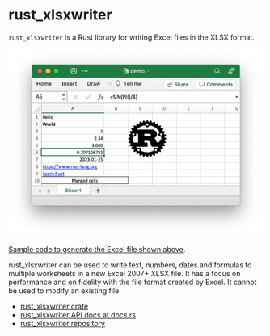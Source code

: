 # rust_xlsxwriter

`rust_xlsxwriter` is a Rust library for writing Excel files in the XLSX format.

![Image of the demo Excel file](images/demo.png)

[Sample code to generate the Excel file shown above](examples/demo.md).

rust_xlsxwriter can be used to write text, numbers, dates and formulas to
multiple worksheets in a new Excel 2007+ XLSX file. It has a focus on
performance and on fidelity with the file format created by Excel. It cannot be
used to modify an existing file.

* [rust_xlsxwriter crate](https://crates.io/crates/rust_xlsxwriter)
* [rust_xlsxwriter API docs at docs.rs](https://docs.rs/rust_xlsxwriter/latest/rust_xlsxwriter/)
* [rust_xlsxwriter repository](https://github.com/jmcnamara/rust_xlsxwriter)
